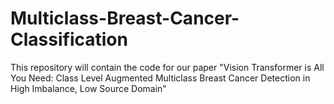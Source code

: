 # Multiclass-Breast-Cancer-Classification
This repository will contain the code for our paper "Vision Transformer is All You Need: Class Level Augmented Multiclass Breast Cancer Detection in High Imbalance, Low Source Domain"
